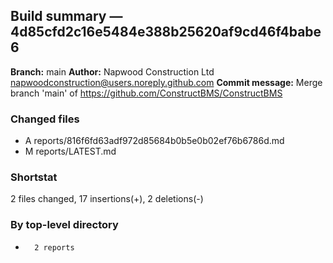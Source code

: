 ## Build summary — 4d85cfd2c16e5484e388b25620af9cd46f4babe6

**Branch:** main
**Author:** Napwood Construction Ltd <napwoodconstruction@users.noreply.github.com>
**Commit message:** Merge branch 'main' of https://github.com/ConstructBMS/ConstructBMS

### Changed files
 - A	reports/816f6fd63adf972d85684b0b5e0b02ef76b6786d.md
 - M	reports/LATEST.md

### Shortstat
 2 files changed, 17 insertions(+), 2 deletions(-)

### By top-level directory
 -       2 reports
